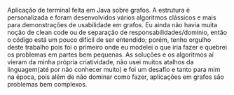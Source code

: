 Aplicação de terminal feita em Java sobre grafos. A estrutura é personalizada e foram desenvolvidos vários algoritmos clássicos e mais para demonstrações de usabilidade em grafos.
Eu ainda não havia muita noção de clean code ou de separação de responsabilidades/domínio, então o código está um pouco difícil de ser entendido; porém, tenho orgulho deste trabalho
pois foi o primeiro onde eu modelei o que iria fazer e quebrei os problemas em partes bem pequenas. As soluções e os algoritmos aí vieram da minha própria criatividade, não usei muitos atalhos da linguagem(até por não conhecer muito)
e foi um desafio e tanto para mim na época, pois além de não dominar como fazer, aplicações em grafos são problemas bem complexos.

